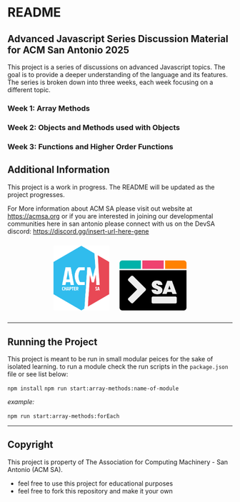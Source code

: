 # README
## Advanced Javascript Series Discussion Material for ACM San Antonio 2025
This project is a series of discussions on advanced Javascript topics. The goal is to provide a deeper understanding 
of the language and its features. The series is broken down into three weeks, each week focusing on a different topic.
### Week 1: Array Methods
### Week 2: Objects and Methods used with Objects
### Week 3: Functions and Higher Order Functions

## Additional Information
This project is a work in progress. The README will be updated as the project progresses. 

For More information about ACM SA please visit out website at https://acmsa.org
or if you are interested in joining our developmental communities here in san antonio please connect with us on the 
DevSA discord: https://discord.gg/insert-url-here-gene

<div align="center">
  <img src="assets/promo-images/ACM_SA_Logo_1.png" alt="Alt Text" width="125" style="margin: 10px">
  <img src="assets/promo-images/devsa-logo.svg" alt="Alt Text" width="150" style="margin: 10px">
</div>

---

## Running the Project
This project is meant to be run in small modular peices for the sake of isolated learning. to run a module check the 
run scripts in the `package.json` file or see list below:

`npm install`
`npm run start:array-methods:name-of-module`

<i>example:</i>

`npm run start:array-methods:forEach`

---

## Copyright
This project is property of The Association for Computing Machinery - San Antonio (ACM SA).
- feel free to use this project for educational purposes
- feel free to fork this repository and make it your own